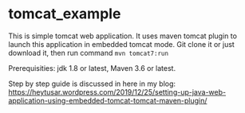 # tomcat_example

This is simple tomcat web application. It uses maven tomcat plugin to launch this application in embedded tomcat mode. Git clone it or just download it, then run command `mvn tomcat7:run`

Prerequisities: jdk 1.8 or latest, Maven 3.6 or latest.

Step by step guide is discussed in here in my blog:
https://heytusar.wordpress.com/2019/12/25/setting-up-java-web-application-using-embedded-tomcat-tomcat-maven-plugin/

